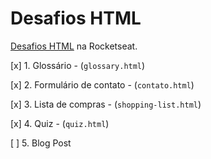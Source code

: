 # Desafios HTML

[Desafios HTML](https://app.rocketseat.com.br/discover/challenges/html-challenge) na Rocketseat.

[x] 1. Glossário - (`glossary.html`)

[x] 2. Formulário de contato - (`contato.html`)

[x] 3. Lista de compras - (`shopping-list.html`)

[x] 4. Quiz - (`quiz.html`)

[ ] 5. Blog Post